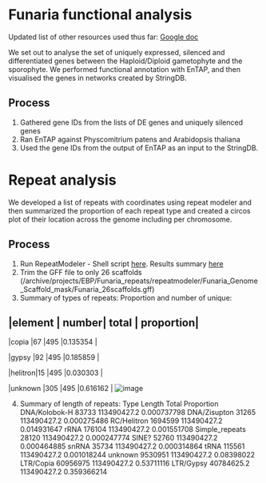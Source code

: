 # Funaria functional analysis

Updated list of other resources used thus far: [Google doc](https://docs.google.com/document/d/10FL7RdmHAUGKW-YVilgvltOUIaDC_zCnbXXRUEyI4NM/edit?usp=sharing)

We set out to analyse the set of uniquely expressed, silenced and differentiated genes between the Haploid/Diploid gametophyte and the sporophyte. We performed functional annotation with EnTAP, and then visualised the genes in networks created by StringDB.

## Process

1. Gathered gene IDs from the lists of DE genes and uniquely silenced genes
2. Ran EnTAP against Physcomitrium patens and Arabidopsis thaliana
3. Used the gene IDs from the output of EnTAP as an input to the StringDB.


# Repeat analysis

We developed a list of repeats with coordinates using repeat modeler and then summarized the proportion of each repeat type and created a circos plot of their location across the genome including per chromosome. 

## Process


1) Run RepeatModeler - Shell script [here](https://docs.google.com/document/d/1lgETHuw_ZBMP0Ky9XdFrlX3yoQZPSBNtIflh-m9mM0s/edit). Results summary [here](https://docs.google.com/document/d/1WRr2AFFCEu0tMKepeJ9-VhJiNRb7WYKFKd6d4owjM0A/edit)
2) Trim the GFF file to only 26 scaffolds (/archive/projects/EBP/Funaria_repeats/repeatmodeler/Funaria_Genome_Scaffold_mask/Funaria_26scaffolds.gff)
3) Summary of types of repeats: 
Proportion and number of unique: 

|element |	number|	total |	proportion|
-------------------------------------
|copia 	 |67	    |495	  |0.135354   |

|gypsy	 |92   	  |495	  |0.185859   |

|helitron|15	    |495	  |0.030303   |

|unknown |305	    |495	  |0.616162   |
![image](https://user-images.githubusercontent.com/23173110/126549149-de54fca3-48f4-4d47-8e1c-ddde050e15fa.png)



4) Summary of length of repeats:
Type  	             Length	          Total	         Proportion
DNA/Kolobok-H	        83733	          113490427.2	   0.000737798
DNA/Zisupton	        31265	          113490427.2	   0.000275486
RC/Helitron	          1694599	        113490427.2	   0.014931647
rRNA	                176104	        113490427.2	   0.001551708
Simple_repeats	      28120	          113490427.2	   0.000247774
SINE?	                52760	          113490427.2	   0.000464885
snRNA	               35734	          113490427.2	   0.000314864
  tRNA	              115561	        113490427.2	   0.001018244
unknown	              9530951	        113490427.2	   0.08398022
LTR/Copia	           60956975	      113490427.2	   0.53711116
LTR/Gypsy	           40784625.2	    113490427.2	   0.359366214




